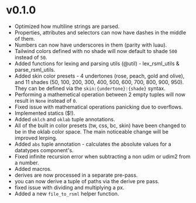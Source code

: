 # v0.1.0
- Optimized how multiline strings are parsed.
- Properties, attributes and selectors can now have dashes in the middle of them.
- Numbers can now have underscores in them (parity with luau).
- Tailwind colors defined with no shade will now default to shade `500` instead of `50`.
- Added functions for lexing and parsing utils (@util) - lex_rsml_utils & parse_rsml_utils.
- Added skin color presets - 4 undertones (rose, peach, gold and olive), and 11 shades (50, 100, 200, 300, 400, 500, 600, 700, 800, 900, 950). They can be defined via the `skin:{undertone}:{shade}` syntax.
- Performing a mathemetical operation between 2 empty tuples will now result in `None` instead of `0`.
- Fixed issue with mathematical operations panicking due to overflows.
- Implemented statics ($!).
- Added `oklch` and `oklab` tuple annotations.
- All of the built in color presets (tw, css, bc, skin) have been changed to be in the oklab color space. The main noticeable change will be improved lerping.
- Added `abs` tuple annotation - calculates the absolute values for a datatypes component's.
- Fixed infinite recursion error when subtracting a non udim or udim2 from a number.
- Added macros.
- derives are now processed in a separate pre-pass.
- you can now derive a tuple of paths via the derive pre pass.
- fixed issue with dividing and multiplying a px.
- Added a new `file_to_rsml` helper function.